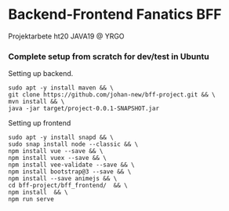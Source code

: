# Backend-Frontend Fanatics BFF
Projektarbete ht20 JAVA19 @ YRGO

### Complete setup from scratch for dev/test in Ubuntu
Setting up backend.
```
sudo apt -y install maven && \
git clone https://github.com/johan-new/bff-project.git && \
mvn install && \
java -jar target/project-0.0.1-SNAPSHOT.jar
```

Setting up frontend
```
sudo apt -y install snapd && \
sudo snap install node --classic && \
npm install vue --save && \
npm install vuex --save && \
npm install vee-validate --save && \
npm install bootstrap@3 --save && \
npm install --save animejs && \
cd bff-project/bff_frontend/  && \
npm install  && \
npm run serve
```
